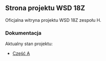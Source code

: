 ## Strona projektu WSD 18Z
Oficjalna witryna projektu WSD 18Z zespołu H. 
### Dokumentacja
Aktualny stan projektu:  
- [Część A](docs/dokumentacja.pdf)

